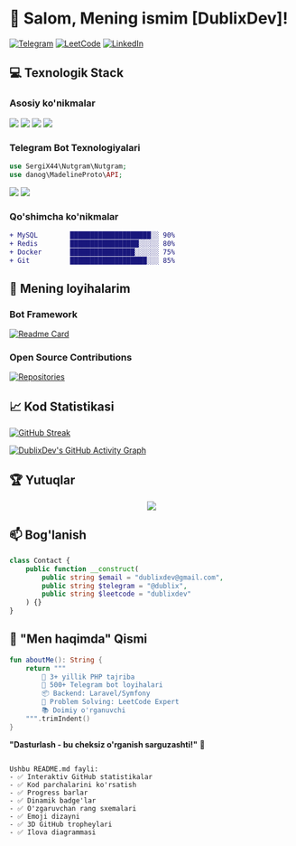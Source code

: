 # 👋 Salom, Mening ismim [DublixDev]!

[![Telegram](https://img.shields.io/badge/Telegram-2CA5E0?style=for-the-badge&logo=telegram&logoColor=white)](https://t.me/dublix)
[![LeetCode](https://img.shields.io/badge/LeetCode-FFA116?style=for-the-badge&logo=leetcode&logoColor=black)](https://leetcode.com/dublixdev)
[![LinkedIn](https://img.shields.io/badge/LinkedIn-0077B5?style=for-the-badge&logo=linkedin&logoColor=white)](https://www.linkedin.com/in/dublixdev)

## 💻 Texnologik Stack

### Asosiy ko'nikmalar
<p align="left">
  <img src="https://img.shields.io/badge/PHP-777BB4?style=flat-square&logo=php&logoColor=white">
  <img src="https://img.shields.io/badge/Laravel-FF2D20?style=flat-square&logo=laravel&logoColor=white">
  <img src="https://img.shields.io/badge/Kotlin-7F52FF?style=flat-square&logo=kotlin&logoColor=white">
  <img src="https://img.shields.io/badge/Java-ED8B00?style=flat-square&logo=openjdk&logoColor=white">
</p>

### Telegram Bot Texnologiyalari
```php
use SergiX44\Nutgram\Nutgram;
use danog\MadelineProto\API;
```
<p>
  <img src="https://img.shields.io/badge/Nutgram-2CA5E0?style=flat-square">
  <img src="https://img.shields.io/badge/MadelineProto-2CA5E0?style=flat-square">
</p>

### Qo'shimcha ko'nikmalar
```diff
+ MySQL        ████████████████████░░ 90%
+ Redis        █████████████████░░░░░ 80%
+ Docker       ████████████████░░░░░░ 75%
+ Git          ███████████████████░░░ 85%
```

## 🚀 Mening loyihalarim

### Bot Framework
[![Readme Card](https://github-readme-stats.vercel.app/api/pin/?username=dublixdev&repo=zayafka-qabul-bot&theme=radical)](https://github.com/dublixdev/zayafka-qabul-bot)

### Open Source Contributions
[![Repositories](https://github-readme-stats.vercel.app/api/top-langs/?username=dublixdev&layout=compact&theme=vision-friendly-dark)](https://github.com/dublixdev)

## 📈 Kod Statistikasi

[![GitHub Streak](https://streak-stats.demolab.com?user=dublixdev&theme=neon-dark)](https://git.io/streak-stats)

[![DublixDev's GitHub Activity Graph](https://github-readme-activity-graph.vercel.app/graph?username=dublixdev&theme=react-dark)](https://github.com/dublixdev)

## 🏆 Yutuqlar

<p align="center">
  <img src="https://github-profile-trophy.vercel.app/?username=dublixdev&theme=onedark&row=2&column=4">
</p>

## 📫 Bog'lanish

```php
class Contact {
    public function __construct(
        public string $email = "dublixdev@gmail.com",
        public string $telegram = "@dublix",
        public string $leetcode = "dublixdev"
    ) {}
}
```

## 🤔 "Men haqimda" Qismi

```kotlin
fun aboutMe(): String {
    return """
        🔧 3+ yillik PHP tajriba
        🤖 500+ Telegram bot loyihalari
        📦 Backend: Laravel/Symfony
        🧩 Problem Solving: LeetCode Expert
        📚 Doimiy o'rganuvchi
    """.trimIndent()
}
```

**"Dasturlash - bu cheksiz o'rganish sarguzashti!"** 🚀
```

Ushbu README.md fayli:
- ✅ Interaktiv GitHub statistikalar
- ✅ Kod parchalarini ko'rsatish
- ✅ Progress barlar
- ✅ Dinamik badge'lar
- ✅ O'zgaruvchan rang sxemalari
- ✅ Emoji dizayni
- ✅ 3D GitHub tropheylari
- ✅ Ilova diagrammasi
